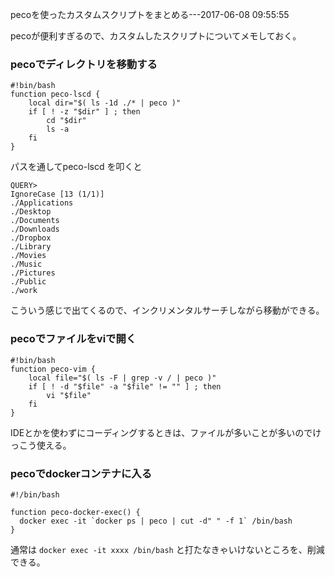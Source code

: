 pecoを使ったカスタムスクリプトをまとめる---2017-06-08 09:55:55

pecoが便利すぎるので、カスタムしたスクリプトについてメモしておく。

### pecoでディレクトリを移動する

```
#!bin/bash
function peco-lscd {
    local dir="$( ls -1d ./* | peco )"
    if [ ! -z "$dir" ] ; then
        cd "$dir"
        ls -a
    fi
}
```

パスを通してpeco-lscd を叩くと

```
QUERY>                                                                                                                                                                                IgnoreCase [13 (1/1)]
./Applications
./Desktop
./Documents
./Downloads
./Dropbox
./Library
./Movies
./Music
./Pictures
./Public
./work
```

こういう感じで出てくるので、インクリメンタルサーチしながら移動ができる。

### pecoでファイルをviで開く

```
#!bin/bash
function peco-vim {
    local file="$( ls -F | grep -v / | peco )"
    if [ ! -d "$file" -a "$file" != "" ] ; then
        vi "$file"
    fi
}
```

IDEとかを使わずにコーディングするときは、ファイルが多いことが多いのでけっこう使える。

### pecoでdockerコンテナに入る

```
#!/bin/bash

function peco-docker-exec() {
  docker exec -it `docker ps | peco | cut -d" " -f 1` /bin/bash
}
```

通常は `docker exec -it xxxx /bin/bash` と打たなきゃいけないところを、削減できる。
